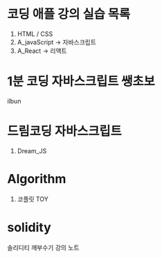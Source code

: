 # 코딩 애플 강의 실습 목록
1. HTML / CSS
2. A_javaScript -> 자바스크립트
3. A_React -> 리액트

# 1분 코딩 자바스크립트 쌩초보 
ilbun

# 드림코딩 자바스크립트 
1. Dream_JS

# Algorithm 
1. 코플릿 TOY 

# solidity 
솔리디티 깨부수기 강의 노트 